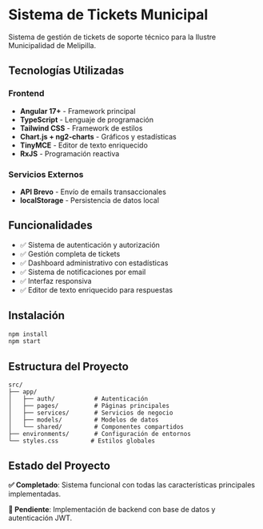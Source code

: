 # Sistema de Tickets Municipal

Sistema de gestión de tickets de soporte técnico para la Ilustre Municipalidad de Melipilla.

## Tecnologías Utilizadas

### Frontend
- **Angular 17+** - Framework principal
- **TypeScript** - Lenguaje de programación
- **Tailwind CSS** - Framework de estilos
- **Chart.js + ng2-charts** - Gráficos y estadísticas
- **TinyMCE** - Editor de texto enriquecido
- **RxJS** - Programación reactiva

### Servicios Externos
- **API Brevo** - Envío de emails transaccionales
- **localStorage** - Persistencia de datos local

## Funcionalidades

- ✅ Sistema de autenticación y autorización
- ✅ Gestión completa de tickets
- ✅ Dashboard administrativo con estadísticas
- ✅ Sistema de notificaciones por email
- ✅ Interfaz responsiva
- ✅ Editor de texto enriquecido para respuestas

## Instalación

```bash
npm install
npm start
```

## Estructura del Proyecto

```
src/
├── app/
│   ├── auth/           # Autenticación
│   ├── pages/          # Páginas principales
│   ├── services/       # Servicios de negocio
│   ├── models/         # Modelos de datos
│   └── shared/         # Componentes compartidos
├── environments/       # Configuración de entornos
└── styles.css         # Estilos globales
```

## Estado del Proyecto

**✅ Completado**: Sistema funcional con todas las características principales implementadas.

**🔄 Pendiente**: Implementación de backend con base de datos y autenticación JWT.

